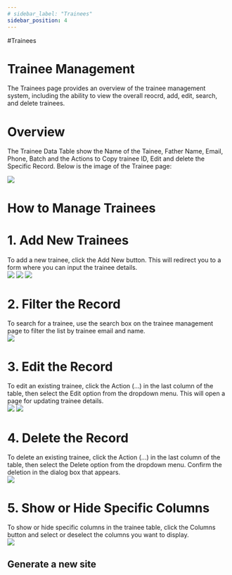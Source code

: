```yaml
---
# sidebar_label: "Trainees"
sidebar_position: 4
---
```


<link rel="stylesheet" href="path/to/custom.css"/>

#Trainees

<h1 class="font-light mt-5">Trainee Management</h1>
<div class="mt-5">The Trainees page provides an overview of the trainee management system, including the ability to view the overall reocrd, add, edit, search, and delete trainees.</div>

<h1 class="font-bold mt-5">Overview</h1>
<div class="mt-5">The Trainee Data Table show the Name of the Tainee, Father Name, Email, Phone, Batch and the Actions to Copy trainee ID, Edit and delete the Specific Record. Below is the image of the Trainee page:</div>

<img src="https://github.com/aisaanwar62/Docusaurus-document/blob/main/static/img/trainees.png?raw=true
" class="w-auto h-auto my-8 border shadow-md"/>

<h1 class="font-bold">How to Manage Trainees</h1>

<h1 class="font-semibold mt-3">1.  Add New Trainees</h1>
<div class="mt-5">To add a new trainee, click the Add New button. This will redirect you to a form where you can input the trainee details.</div>
<img src="https://github.com/aisaanwar62/Docusaurus-document/blob/main/static/img/adminbeforeaddingtrainees.png?raw=true
" class="w-auto h-auto my-8 border shadow-md"/>
<img src="https://github.com/aisaanwar62/Docusaurus-document/blob/main/static/img/addtrainees.png?raw=true
" class="w-auto h-auto my-8 border shadow-md"/>
<img src="https://github.com/aisaanwar62/Docusaurus-document/blob/main/static/img/afteradminaddtrainees.png?raw=true
" class="w-auto h-auto my-8 border shadow-md"/>

<h1 class="font-semibold mt-3">2. Filter the Record</h1>
<div class="mt-5">To search for a trainee, use the search box on the trainee management page to filter the list by trainee email and name.</div>
<img src="https://github.com/aisaanwar62/Docusaurus-document/blob/main/static/img/adminfiltertrainee.png?raw=true
" class="w-auto h-auto my-8 border shadow-md"/>

<h1 class="font-semibold mt-3">3. Edit the Record</h1>
<div class="mt-5">To edit an existing trainee, click the Action (...) in the last column of the table, then select the Edit option from the dropdown menu. This will open a page for updating trainee details.</div>
<img src="https://github.com/aisaanwar62/Docusaurus-document/blob/main/static/img/edit-trainee-action.png?raw=true
" class="w-auto h-auto my-8 border shadow-md"/>
<img src="https://github.com/aisaanwar62/Docusaurus-document/blob/main/static/img/edit-trainees.png?raw=true
" class="w-auto h-auto my-8 border shadow-md"/>

<h1 class="font-semibold mt-3">4. Delete the Record</h1>
<div class="mt-5">To delete an existing trainee, click the Action (...) in the last column of the table, then select the Delete option from the dropdown menu. Confirm the deletion in the dialog box that appears.</div>
<img src="https://github.com/aisaanwar62/Docusaurus-document/blob/main/static/img/traineedeletion.png?raw=true
" class="w-auto h-auto my-8 border shadow-md"/>

<h1 class="font-semibold mt-3">5. Show or Hide Specific Columns</h1>
<div class="mt-5">To show or hide specific columns in the trainee table, click the Columns button and select or deselect the columns you want to display.</div>
<img src="https://github.com/aisaanwar62/Docusaurus-document/blob/main/static/img/trainee-column.png?raw=true
" class="w-auto h-auto my-8 border shadow-md"/>

## Generate a new site

